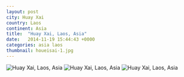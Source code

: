 ```yaml
---
layout: post
city: Huay Xai
country: Laos
continent: Asia
title:  "Huay Xai, Laos, Asia"
date:   2014-11-19 15:44:43 +0000
categories: asia laos
thumbnail: houeisai-1.jpg
---
```


<div class="img-container">
	<img class="img-responsive" src="{{ site.baseurl }}/img/countries/laos/houeisai-1.jpg" alt="Huay Xai, Laos, Asia"/>
	<img class="img-responsive" src="{{ site.baseurl }}/img/countries/laos/houeisai-2.jpg" alt="Huay Xai, Laos, Asia"/>
	<img class="img-responsive" src="{{ site.baseurl }}/img/countries/laos/houeisai-3.jpg" alt="Huay Xai, Laos, Asia"/>
</div>
